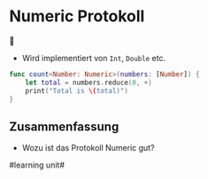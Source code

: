 # Numeric Protokoll
💯
- Wird implementiert von `Int`, `Double` etc.

```swift
func count<Number: Numeric>(numbers: [Number]) {
    let total = numbers.reduce(0, +)
    print("Total is \(total)")
}
```

## Zusammenfassung
- Wozu ist das Protokoll Numeric gut?


#learning unit#